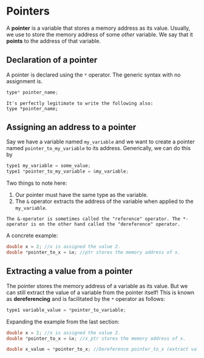 # Pointers

A **pointer** is a variable that stores a memory address as its value. Usually, we use to store the memory address of some *other* variable. We say that it **points** to the address of that variable.

## Declaration of a pointer

A pointer is declared using the `*` operator. The generic syntax with no assignment is.

```c++
type* pointer_name;
```

```{note}
It's perfectly legitimate to write the following also:
type *pointer_name;
```

## Assigning an address to a pointer

Say we have a variable named `my_variable` and we want to create a pointer named `pointer_to_my_variable` to its address. Generically, we can do this by

```c++
type1 my_variable = some_value;
type1 *pointer_to_my_variable = &my_variable;
```

Two things to note here:
1. Our pointer must have the same type as the variable.
2. The `&` operator extracts the address of the variable when applied to the `my_variable`.

```{note}
The &-operator is sometimes called the "reference" operator. The *-operator is on the other hand called the "dereference" operator.
```

A concrete example:

```c++
double x = 2; //x is assigned the value 2.
double *pointer_to_x = &x; //ptr stores the memory address of x.
```

## Extracting a value from a pointer

The pointer stores the memory address of a variable as its value. But we can still extract the value of a variable from the pointer itself! This is known as **dereferencing** and is facilitated by the `*` operator as follows:

```c++
type1 variable_value = *pointer_to_variable;
```

Expanding the example from the last section:

```c++
double x = 2; //x is assigned the value 2.
double *pointer_to_x = &x; //x_ptr stores the memory address of x.

double x_value = *pointer_to_x; //Dereference pointer_to_x (extract value of x).
```
